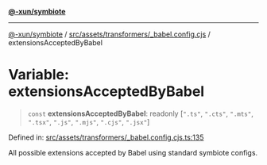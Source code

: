 [**@-xun/symbiote**](../../../../../README.md)

***

[@-xun/symbiote](../../../../../README.md) / [src/assets/transformers/\_babel.config.cjs](../README.md) / extensionsAcceptedByBabel

# Variable: extensionsAcceptedByBabel

> `const` **extensionsAcceptedByBabel**: readonly \[`".ts"`, `".cts"`, `".mts"`, `".tsx"`, `".js"`, `".mjs"`, `".cjs"`, `".jsx"`\]

Defined in: [src/assets/transformers/\_babel.config.cjs.ts:135](https://github.com/Xunnamius/symbiote/blob/ee28fd25e233e1ad9b7043e0faa8defae74dbe7b/src/assets/transformers/_babel.config.cjs.ts#L135)

All possible extensions accepted by Babel using standard symbiote configs.
